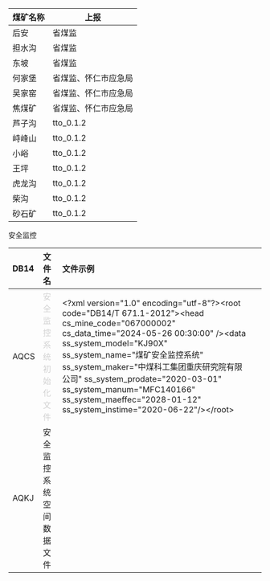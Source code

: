 
| 煤矿名称 | 上报         |
| ---- | ---------- |
| 后安   | 省煤监        |
| 担水沟  | 省煤监        |
| 东坡   | 省煤监        |
| 何家堡  | 省煤监、怀仁市应急局 |
| 吴家窑  | 省煤监、怀仁市应急局 |
| 焦煤矿  | 省煤监、怀仁市应急局 |
| 芦子沟  | tto_0.1.2  |
| 峙峰山  | tto_0.1.2  |
| 小峪   | tto_0.1.2  |
| 王坪   | tto_0.1.2  |
| 虎龙沟  | tto_0.1.2  |
| 柴沟   | tto_0.1.2  |
| 砂石矿  | tto_0.1.2  |

安全监控

| DB14 | 文件名                                                         | 文件示例                                                                                                                                                                                                                                                                                                                                                                                                     |     |
| :--- | :---------------------------------------------------------- | :------------------------------------------------------------------------------------------------------------------------------------------------------------------------------------------------------------------------------------------------------------------------------------------------------------------------------------------------------------------------------------------------------- | --- |
| AQCS | <span style="color: rgb(209, 209, 209);">安全监控系统初始化文件</span> | &lt;?xml version="1.0" encoding="utf-8"?&gt;&lt;root code="DB14/T 671.1-2012"&gt;&lt;head cs_mine_code="067000002"&nbsp; cs_data_time="2024-05-26 00:30:00" /&gt;&lt;data ss_system_model="KJ90X" ss_system_name="煤矿安全监控系统" ss_system_maker="中煤科工集团重庆研究院有限公司" ss_system_prodate="2020-03-01" ss_system_manum="MFC140166" ss_system_maeffec="2028-01-12" ss_system_instime="2020-06-22"/&gt;&lt;/root&gt; |     |
| AQKJ | 安全监控系统空间数据文件                                                |                                                                                                                                                                                                                                                                                                                                                                                                          |     |